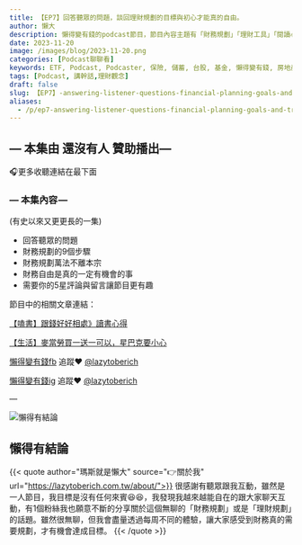 ```yaml
---
title: 【EP7】回答聽眾的問題，談回理財規劃的目標與初心才能真的自由。
author: 懶大
description: 懶得變有錢的podcast節目，節目內容主題有「財務規劃」「理財工具」「閱讀心得」「職涯與生活」，內容涵蓋了你與金錢會產生的所有關係。如果想要讓自己對「財務規劃」的本質有更進一步的認識，歡迎訂閱、追蹤、分享並歡迎進一步提出你的想法，讓更多人一起財務有規劃、快樂有方法。
date: 2023-11-20
image: /images/blog/2023-11-20.png
categories: [Podcast聊聊看]
keywords: ETF, Podcast, Podcaster, 保險, 儲蓄, 台股, 基金, 懶得變有錢, 房地產, 投資, 投資理財, 支出, 收入, 理財, 理財規劃, 瑪斯理財兩三事, 稅務, 總體經濟, 美股, 職涯心得, 股利收入, 複委託, 記帳, 讀書心得, 財務規劃, 財商, 貸款, 資產配置, 退休規劃, 開源節流
tags: [Podcast, 講幹話,理財觀念]
draft: false
slug: 【EP7】-answering-listener-questions-financial-planning-goals-and-true-freedom
aliases:
  - /p/ep7-answering-listener-questions-financial-planning-goals-and-true-freedom/
---
```

## — 本集由 還沒有人 贊助播出—

🎧更多收聽連結在最下面

### — 本集內容 —
(有史以來又更更長的一集)

- 回答聽眾的問題
- 財務規劃的9個步驟
- 財務規劃萬法不離本宗
- 財務自由是真的一定有機會的事
- 需要你的5星評論與留言讓節目更有趣

節目中的相關文章連結：

[【嗑書】跟錢好好相處》讀書心得](https://lazytoberich.com.tw/p/read-booksafter-being-in-the-workforce-for-a-while-we-all-need-to-get-along-with-money-again./)

[【生活】麥當勞買一送一可以，星巴克要小心](https://lazytoberich.com.tw/p/income-and-expensesmcdonalds-buy-one-get-one-free-is-available-be-careful-with-starbucks./)

[懶得變有錢fb](https://www.facebook.com/lazytoberich) 追蹤❤️ [@lazytoberich](https://www.facebook.com/lazytoberich)

[懶得變有錢ig](https://www.instagram.com/lazytoberich/) 追蹤❤️ [@lazytoberich](https://www.instagram.com/lazytoberich/)

—




![懶得有結論](/images/blog/lazytobeconclude.svg)
## 懶得有結論

{{< quote author="瑪斯就是懶大" source="👉關於我" url="https://lazytoberich.com.tw/about/">}}
很感謝有聽眾跟我互動，雖然是一人節目，我目標是沒有任何來賓😆😆，我發現我越來越能自在的跟大家聊天互動，有1個粉絲我也願意不斷的分享關於這個無聊的「財務規劃」或是「理財規劃」的話題。雖然很無聊，但我會盡量透過每周不同的體驗，讓大家感受到財務真的需要規劃，才有機會達成目標。
{{< /quote >}}
